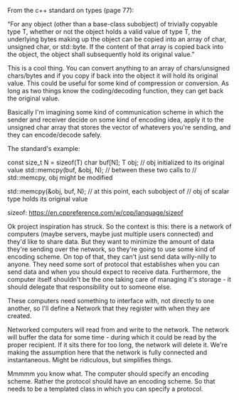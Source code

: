 From the c++ standard on types (page 77):

“For any object (other than a base-class subobject) of trivially copyable type T,
whether or not the object holds a valid value of type T, the underlying bytes
making up the object can be copied into an array of char, unsigned char, or std::byte.
If the content of that array is copied back into the object, the object shall
subsequently hold its original value.”

This is a cool thing. You can convert anything to an array of chars/unsigned
chars/bytes and if you copy if back into the object it will hold its original
value. This could be useful for some kind of compression or conversion. As
long as two things know the coding/decoding function, they can get back the original value.

Basically I'm imagining some kind of communication scheme in which the sender and receiver
decide on some kind of encoding idea, apply it to the unsigned char array that stores the
vector of whatevers you're sending, and they can encode/decode safely.

The standard's example:

const size_t N = sizeof(T)
char buf[N];
T obj; // obj initialized to its original value
std::memcpy(buf, &obj, N); // between these two calls to
                           // std::memcpy, obj might be modified

std::memcpy(&obj, buf, N); // at this point, each subobject of
                           // obj of scalar type holds its original value


sizeof: https://en.cppreference.com/w/cpp/language/sizeof

Ok project inspiration has struck. So the context is this: there is a network
of computers (maybe servers, maybe just multiple users connected) and they'd
like to share data. But they want to minimize the amount of data they're sending
over the network, so they're going to use some kind of encoding scheme. On top
of that, they can't just send data willy-nilly to anyone. They need some sort of
protocol that establishes when you can send data and when you should expect to
receive data. Furthermore, the computer itself shouldn't be the one taking care
of managing it's storage - it should delegate that responsibility out to someone
else.

These computers need something to interface with, not directly to one another,
so I'll define a Network that they register with when they are created.

Networked computers will read from and write to
the network. The network will buffer the data for
some time - during which it could be read by the
proper recipient. If it sits there for too long,
the network will delete it. We're making the assumption
here that the network is fully connected and
instantaneous. Might be ridiculous, but simplifies
things.

Mmmmm you know what. The computer should specify an encoding scheme. Rather
the protocol should have an encoding scheme. So that needs to be a templated
class in which you can specify a protocol. 
